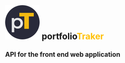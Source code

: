 # ![portfolioTracker API](/src/v1/images/pTracker_icon1.png "portfolioTracker Logo") portfolio<span style="color: #ffc107">Traker</span>

## API for the front end web application
